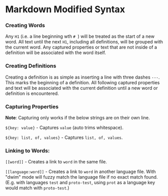 # Markdown Modified Syntax

### Creating Words

Any `H1` (i.e. a line beginning wth `# `) will be treated as the start of a new
word. All text until the next `H1`, including all definitions, will be grouped
with the current word. Any captured properties or text that are not inside of a
definition will be associated with the word itself.

### Creating Definitions

Creating a definition is as simple as inserting a line with three dashes
`---`. This marks the beginning of a definition. All following captured
properties and text will be associated with the current definition until a new
word or definition is encountered.

### Capturing Properties

**Note**: Capturing only works if the below strings are on their own line.

`${key: value}` - Captures `value` (auto trims whitespace).

`${key: list, of, values}` - Captures `list, of, values`.


### Linking to Words:

`[[word]]` - Creates a link to `word` in the same file.

`[[language:word]]` - Creates a link to `word` in another language file. With
"dwim" mode will fuzzy match the language file if no exact match
found. (E.g. with languages `test` and `proto-test`, using `prot` as a language
key would match with `proto-test`.)

